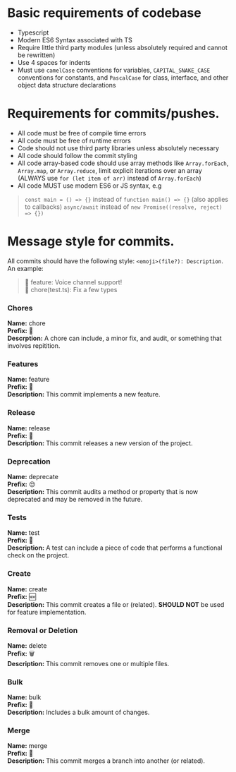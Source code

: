 # Basic requirements of codebase
- Typescript
- Modern ES6 Syntax associated with TS
- Require little third party modules (unless absolutely required and cannot be rewritten)
- Use 4 spaces for indents
- Must use `camelCase` conventions for variables, `CAPITAL_SNAKE_CASE` conventions for constants, and `PascalCase` for class, interface, and other object data structure declarations

# Requirements for commits/pushes.
- All code must be free of compile time errors
- All code must be free of runtime errors
- Code should not use third party libraries unless absolutely necessary
- All code should follow the commit styling
- All code array-based code should use array methods like `Array.forEach`, `Array.map`, or `Array.reduce`, limit explicit iterations over an array (ALWAYS use `for (let item of arr)` instead of `Array.forEach`)
- All code MUST use modern ES6 or JS syntax, e.g
> `const main = () => {}` instead of `function main() => {}` (also applies to callbacks) 
> `async/await` instead of `new Promise((resolve, reject) => {})`

# Message style for commits.
All commits should have the following style: `<emoji>(file?): Description`. An example:
> 🎉 feature: Voice channel support! <br />
> 📝 chore(test.ts): Fix a few types

### Chores
**Name:** chore <br/>
**Prefix:** 📝<br/>
**Descrption:** A chore can include, a minor fix, and audit, or something that involves repitition.

### Features
**Name:** feature<br/>
**Prefix:** 🎉<br/>
**Description:** This commit implements a new feature.

### Release
**Name:** release<br/>
**Prefix:** 🚀<br/>
**Description:** This commit releases a new version of the project.

### Deprecation
**Name:** deprecate<br/>
**Prefix:** 😒<br/>
**Description:** This commit audits a method or property that is now deprecated and may be removed in the future.

### Tests
**Name:** test<br/>
**Prefix:** 🧪<br/>
**Description:** A test can include a piece of code that performs a functional check on the project.

### Create
**Name:** create<br/>
**Prefix:** 🆕<br/>
**Description:** This commit creates a file or (related). **SHOULD NOT** be used for feature implementation.

### Removal or Deletion
**Name:** delete<br/>
**Prefix:** 🗑<br/>
**Description:** This commit removes one or multiple files.

### Bulk
**Name:** bulk<br/>
**Prefix:** 🛒<br/>
**Description:** Includes a bulk amount of changes.

### Merge
**Name:** merge<br/>
**Prefix:** 📩<br/>
**Description:** This commit merges a branch into another (or related).